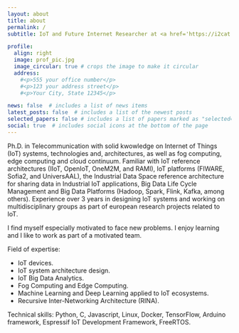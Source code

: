 ```yaml
---
layout: about
title: about
permalink: /
subtitle: IoT and Future Internet Researcher at <a href='https://i2cat.net'>i2CAT</a>. #Address. Contacts. Moto. Etc.

profile:
  align: right
  image: prof_pic.jpg
  image_circular: true # crops the image to make it circular
  address: 
    #<p>555 your office number</p>
    #<p>123 your address street</p>
    #<p>Your City, State 12345</p>

news: false  # includes a list of news items
latest_posts: false  # includes a list of the newest posts
selected_papers: false # includes a list of papers marked as "selected={true}"
social: true  # includes social icons at the bottom of the page
---
```


Ph.D. in Telecommunication with solid kwowledge on Internet of Things (IoT) systems, technologies and, architectures, as well as fog computing, edge computing and cloud continuum. Familiar with IoT reference architectures (IIoT, OpenIoT, OneM2M, and RAMI), IoT platforms (FIWARE, Sofia2, and UniversAAL), the Industrial Data Space reference architecture for sharing data in Industrial IoT applications, Big Data Life Cycle Management and Big Data Platforms (Hadoop, Spark, Flink, Kafka, among others). Experience over 3 years in designing IoT systems and working on multidisciplinary groups as part of european research projects related to IoT. 

I find myself especially motivated to face new problems. I enjoy learning and I like to work as part of a motivated team.

Field of expertise:
- IoT devices.
- IoT system architecture design.
- IoT Big Data Analytics.
- Fog Computing and Edge Computing.
- Machine Learning and Deep Learning applied to IoT ecosystems.
- Recursive Inter-Networking Architecture (RINA).

Technical skills:
Python, C, Javascript, Linux, Docker, TensorFlow, Arduino framework, Espressif IoT Development Framework, FreeRTOS.
